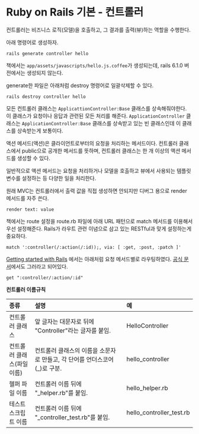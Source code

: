 # Ruby on Rails 기본 - 컨트롤러

컨트롤러는 비즈니스 로직\(모델\)을 호출하고, 그 결과를 출력\(뷰\)하는 역할을 수행한다.

아래 명령어로 생성하자.

```text
rails generate controller hello
```

책에서는 `app/assets/javascripts/hello.js.coffee`가 생성되는데, rails 6.1.0 버전에서는 생성되지 않는다.

generate한 파일은 아래처럼 destroy 명령어로 일괄삭제할 수 있다.

```text
rails destroy controller hello
```

모든 컨트롤러 클래스는 `ApplicattionController:Base` 클래스를 상속해줘야한다. 이 클래스가 요청이나 응답과 관련된 모든 처리를 해준다. `ApplicationController` 클래스는 `ApplicationController:Base` 클래스를 상속받고 있는 빈 클래스인데 이 클래스를 상속받는게 보통이다.

액션 메서드\(액션\)은 클라이언트로부터의 요청을 처리하는 메서드이다. 컨트롤러 클래스에서 public으로 공개한 메서드를 뜻하며, 컨트롤러 클래스는 한 개 이상의 액션 메서드를 생성할 수 있다.

일반적으로 액션 메서드는 요청을 처리하거나 모델을 호출하고 뷰에서 사용되는 템플릿 변수를 설정하는 등 다양한 일을 처리한다.

원래 MVC는 컨트롤러에서 출력 값을 직접 생성하면 안되지만 디버그 용으로 render 메서드를 자주 쓴다.

```text
render text: value
```

책에서는 route 설정을 route.rb 파일에 아래 URL 패턴으로 match 메서드를 이용해서 우선 설정해준다. Rails가 라우트 관련 이념으로 삼고 있는 RESTful과 맞게 설정하는게 중요하다.

```text
match ':controller(/:action(/:id));, via: [ :get, :post, :patch ]'
```

[Getting started with Rails](https://guides.rubyonrails.org/getting_started.html#mvc-and-you) 에서는 아래처럼 요청 메서드별로 라우팅하였다. [공식 문서](https://api.rubyonrails.org/classes/ActionDispatch/Routing/Mapper/Base.html#method-i-match)에서도 그러라고 되어있다.

```text
get ":controller/:action/:id"
```

**컨트롤러 이름규칙**

| 종류 | 설명 | 예 |
| :--- | :--- | :--- |
| 컨트롤러 클래스 | 앞 글자는 대문자로 뒤에 "Controller"라는 글자를 붙임. | HelloController |
| 컨트롤러 클래스\(파일 이름\) | 컨트롤러 클래스의 이름을 소문자로 만들고, 각 단어를 언더스코어\(\_\)로 구분. | hello\_controller |
| 헬퍼 파일 이름 | 컨트롤러 이름 뒤에 "\_helper.rb"를 붙임. | hello\_helper.rb |
| 테스트 스크립트 이름 | 컨트롤러 이름 뒤에 "\_controller\_test.rb"를 붙임. | hello\_controller\_test.rb |

